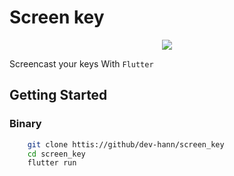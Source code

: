 # Screen key

<p align="center">
  <img src="https://github.com/dev-hann/screen_key/assets/54878755/b1d27686-0f44-4a0e-ad3c-a3609e0c988f">
</p>

Screencast your keys With `Flutter`

## Getting Started

### Binary

```sh
    git clone httis://github/dev-hann/screen_key
    cd screen_key
    flutter run
```
